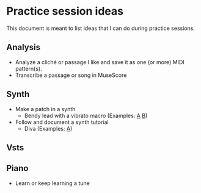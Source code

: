 # Practice session ideas
This document is meant to list ideas that I can do during practice sessions.

## Analysis
- Analyze a cliché or passage I like and save it as one (or more) MIDI pattern(s).
- Transcribe a passage or song in MuseScore
 
## Synth
- Make a patch in a synth
  - Bendy lead with a vibrato macro (Examples: [A](#) [B](#))
- Follow and document a synth tutorial
  - Diva (Examples: [A](https://www.youtube.com/watch?v=2f0gBVX2zS4))

## Vsts

## Piano
- Learn or keep learning a tune
